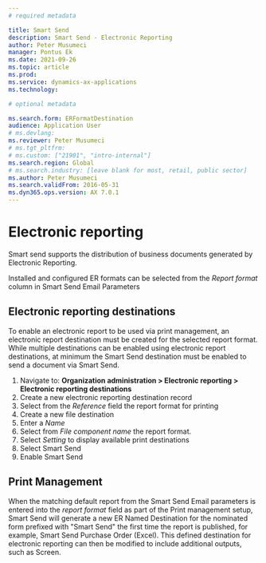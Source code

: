 ```yaml
---
# required metadata

title: Smart Send
description: Smart Send - Electronic Reporting
author: Peter Musumeci 
manager: Pontus Ek
ms.date: 2021-09-26
ms.topic: article
ms.prod: 
ms.service: dynamics-ax-applications
ms.technology: 

# optional metadata

ms.search.form: ERFormatDestination
audience: Application User
# ms.devlang: 
ms.reviewer: Peter Musumeci 
# ms.tgt_pltfrm: 
# ms.custom: ["21901", "intro-internal"]
ms.search.region: Global
# ms.search.industry: [leave blank for most, retail, public sector]
ms.author: Peter Musumeci 
ms.search.validFrom: 2016-05-31
ms.dyn365.ops.version: AX 7.0.1
---
```


# Electronic reporting
Smart send supports the distribution of business documents generated by Electronic Reporting.

Installed and configured ER formats can be selected from the *Report format* column in Smart Send Email Parameters 

## Electronic reporting destinations
To enable an electronic report to be used via print management, an electronic report destination must be created for the selected report format. While multiple destinations can be enabled using electronic report destinations, at minimum the Smart Send destination must be enabled to send a document via Smart Send.

1. Navigate to: **Organization administration > Electronic reporting > Electronic reporting destinations**
2. Create a new electronic reporting destination record
3. Select from the *Reference* field the report format for printing
4. Create a new file destination
5. Enter a *Name*
6. Select from *File component name* the report format.
7. Select *Setting* to display available print destinations
8. Select Smart Send
9. Enable Smart Send 

## Print Management

When the matching default report from the Smart Send Email parameters is entered into the *report format* field as part of the Print management setup, Smart Send will generate a new ER Named Destination for the nominated form prefixed with "Smart Send" the first time the report is published, for example, Smart Send Purchase Order (Excel).  This defined destination for electronic reporting can then be modified to include additional outputs, such as Screen.







